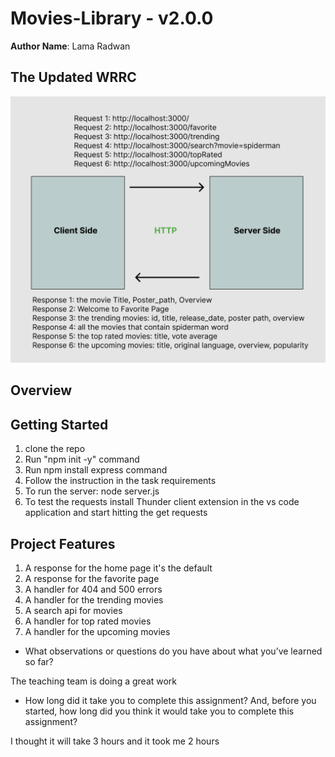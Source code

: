 # Movies-Library - v2.0.0

**Author Name**: Lama Radwan

## The Updated WRRC 
![WRRC Image](WRRC.png)

## Overview

## Getting Started
1. clone the repo
2. Run "npm init -y" command
3. Run npm install express command
4. Follow the instruction in the task requirements
5. To run the server: node server.js
6. To test the requests install Thunder client extension in the vs code application and start hitting the get requests

## Project Features
<!-- What are the features included in you app -->
1. A response for the home page it's the default
2. A response for the favorite page
3. A handler for 404 and 500 errors
4. A handler for the trending movies
5. A search api for movies
6. A handler for top rated movies
7. A handler for the upcoming movies


* What observations or questions do you have about what you’ve learned so far?

The teaching team is doing a great work

* How long did it take you to complete this assignment? And, before you started, how long did you think it would take you to complete this assignment?

I thought it will take 3 hours and it took me 2 hours